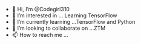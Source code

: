 - 👋 Hi, I’m @Codegirl310
- 👀 I’m interested in ... Learning TensorFlow
- 🌱 I’m currently learning ...TensorFlow and Python
- 💞️ I’m looking to collaborate on ...ZTM
- 📫 How to reach me ...

<!---
Codegirl310/Codegirl310 is a ✨ special ✨ repository because its `README.md` (this file) appears on your GitHub profile.
You can click the Preview link to take a look at your changes.
--->

